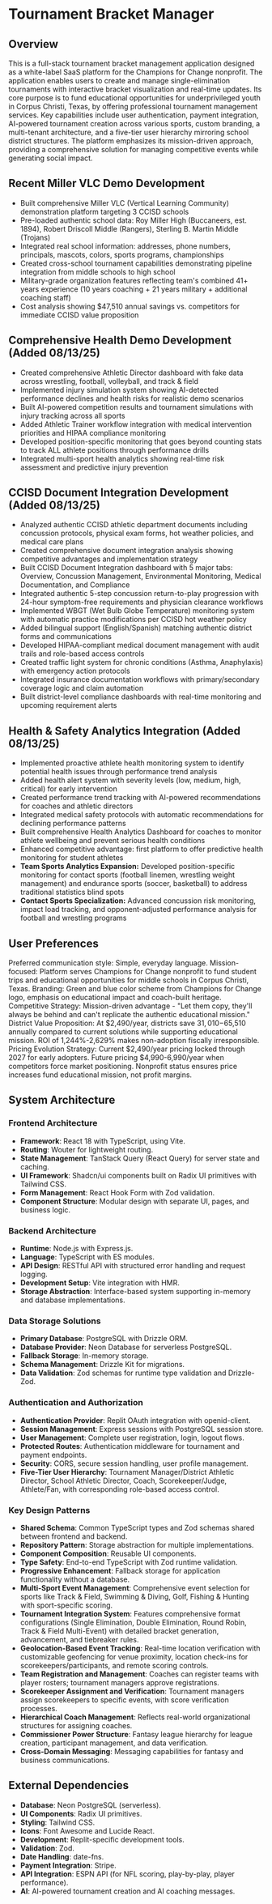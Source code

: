 # Tournament Bracket Manager

## Overview
This is a full-stack tournament bracket management application designed as a white-label SaaS platform for the Champions for Change nonprofit. The application enables users to create and manage single-elimination tournaments with interactive bracket visualization and real-time updates. Its core purpose is to fund educational opportunities for underprivileged youth in Corpus Christi, Texas, by offering professional tournament management services. Key capabilities include user authentication, payment integration, AI-powered tournament creation across various sports, custom branding, a multi-tenant architecture, and a five-tier user hierarchy mirroring school district structures. The platform emphasizes its mission-driven approach, providing a comprehensive solution for managing competitive events while generating social impact.

## Recent Miller VLC Demo Development
- Built comprehensive Miller VLC (Vertical Learning Community) demonstration platform targeting 3 CCISD schools
- Pre-loaded authentic school data: Roy Miller High (Buccaneers, est. 1894), Robert Driscoll Middle (Rangers), Sterling B. Martin Middle (Trojans)  
- Integrated real school information: addresses, phone numbers, principals, mascots, colors, sports programs, championships
- Created cross-school tournament capabilities demonstrating pipeline integration from middle schools to high school
- Military-grade organization features reflecting team's combined 41+ years experience (10 years coaching + 21 years military + additional coaching staff)
- Cost analysis showing $47,510 annual savings vs. competitors for immediate CCISD value proposition

## Comprehensive Health Demo Development (Added 08/13/25)
- Created comprehensive Athletic Director dashboard with fake data across wrestling, football, volleyball, and track & field
- Implemented injury simulation system showing AI-detected performance declines and health risks for realistic demo scenarios
- Built AI-powered competition results and tournament simulations with injury tracking across all sports
- Added Athletic Trainer workflow integration with medical intervention priorities and HIPAA compliance monitoring
- Developed position-specific monitoring that goes beyond counting stats to track ALL athlete positions through performance drills
- Integrated multi-sport health analytics showing real-time risk assessment and predictive injury prevention

## CCISD Document Integration Development (Added 08/13/25)
- Analyzed authentic CCISD athletic department documents including concussion protocols, physical exam forms, hot weather policies, and medical care plans
- Created comprehensive document integration analysis showing competitive advantages and implementation strategy
- Built CCISD Document Integration dashboard with 5 major tabs: Overview, Concussion Management, Environmental Monitoring, Medical Documentation, and Compliance
- Integrated authentic 5-step concussion return-to-play progression with 24-hour symptom-free requirements and physician clearance workflows
- Implemented WBGT (Wet Bulb Globe Temperature) monitoring system with automatic practice modifications per CCISD hot weather policy
- Added bilingual support (English/Spanish) matching authentic district forms and communications
- Developed HIPAA-compliant medical document management with audit trails and role-based access controls
- Created traffic light system for chronic conditions (Asthma, Anaphylaxis) with emergency action protocols
- Integrated insurance documentation workflows with primary/secondary coverage logic and claim automation
- Built district-level compliance dashboards with real-time monitoring and upcoming requirement alerts

## Health & Safety Analytics Integration (Added 08/13/25)
- Implemented proactive athlete health monitoring system to identify potential health issues through performance trend analysis
- Added health alert system with severity levels (low, medium, high, critical) for early intervention
- Created performance trend tracking with AI-powered recommendations for coaches and athletic directors
- Integrated medical safety protocols with automatic recommendations for declining performance patterns
- Built comprehensive Health Analytics Dashboard for coaches to monitor athlete wellbeing and prevent serious health conditions
- Enhanced competitive advantage: first platform to offer predictive health monitoring for student athletes
- **Team Sports Analytics Expansion:** Developed position-specific monitoring for contact sports (football linemen, wrestling weight management) and endurance sports (soccer, basketball) to address traditional statistics blind spots
- **Contact Sports Specialization:** Advanced concussion risk monitoring, impact load tracking, and opponent-adjusted performance analysis for football and wrestling programs

## User Preferences
Preferred communication style: Simple, everyday language.
Mission-focused: Platform serves Champions for Change nonprofit to fund student trips and educational opportunities for middle schools in Corpus Christi, Texas.
Branding: Green and blue color scheme from Champions for Change logo, emphasis on educational impact and coach-built heritage.
Competitive Strategy: Mission-driven advantage - "Let them copy, they'll always be behind and can't replicate the authentic educational mission."
District Value Proposition: At $2,490/year, districts save $31,010-$65,510 annually compared to current solutions while supporting educational mission. ROI of 1,244%-2,629% makes non-adoption fiscally irresponsible.
Pricing Evolution Strategy: Current $2,490/year pricing locked through 2027 for early adopters. Future pricing $4,990-6,990/year when competitors force market positioning. Nonprofit status ensures price increases fund educational mission, not profit margins.

## System Architecture

### Frontend Architecture
- **Framework**: React 18 with TypeScript, using Vite.
- **Routing**: Wouter for lightweight routing.
- **State Management**: TanStack Query (React Query) for server state and caching.
- **UI Framework**: Shadcn/ui components built on Radix UI primitives with Tailwind CSS.
- **Form Management**: React Hook Form with Zod validation.
- **Component Structure**: Modular design with separate UI, pages, and business logic.

### Backend Architecture
- **Runtime**: Node.js with Express.js.
- **Language**: TypeScript with ES modules.
- **API Design**: RESTful API with structured error handling and request logging.
- **Development Setup**: Vite integration with HMR.
- **Storage Abstraction**: Interface-based system supporting in-memory and database implementations.

### Data Storage Solutions
- **Primary Database**: PostgreSQL with Drizzle ORM.
- **Database Provider**: Neon Database for serverless PostgreSQL.
- **Fallback Storage**: In-memory storage.
- **Schema Management**: Drizzle Kit for migrations.
- **Data Validation**: Zod schemas for runtime type validation and Drizzle-Zod.

### Authentication and Authorization
- **Authentication Provider**: Replit OAuth integration with openid-client.
- **Session Management**: Express sessions with PostgreSQL session store.
- **User Management**: Complete user registration, login, logout flows.
- **Protected Routes**: Authentication middleware for tournament and payment endpoints.
- **Security**: CORS, secure session handling, user profile management.
- **Five-Tier User Hierarchy**: Tournament Manager/District Athletic Director, School Athletic Director, Coach, Scorekeeper/Judge, Athlete/Fan, with corresponding role-based access control.

### Key Design Patterns
- **Shared Schema**: Common TypeScript types and Zod schemas shared between frontend and backend.
- **Repository Pattern**: Storage abstraction for multiple implementations.
- **Component Composition**: Reusable UI components.
- **Type Safety**: End-to-end TypeScript with Zod runtime validation.
- **Progressive Enhancement**: Fallback storage for application functionality without a database.
- **Multi-Sport Event Management**: Comprehensive event selection for sports like Track & Field, Swimming & Diving, Golf, Fishing & Hunting with sport-specific scoring.
- **Tournament Integration System**: Features comprehensive format configurations (Single Elimination, Double Elimination, Round Robin, Track & Field Multi-Event) with detailed bracket generation, advancement, and tiebreaker rules.
- **Geolocation-Based Event Tracking**: Real-time location verification with customizable geofencing for venue proximity, location check-ins for scorekeepers/participants, and remote scoring controls.
- **Team Registration and Management**: Coaches can register teams with player rosters; tournament managers approve registrations.
- **Scorekeeper Assignment and Verification**: Tournament managers assign scorekeepers to specific events, with score verification processes.
- **Hierarchical Coach Management**: Reflects real-world organizational structures for assigning coaches.
- **Commissioner Power Structure**: Fantasy league hierarchy for league creation, participant management, and data verification.
- **Cross-Domain Messaging**: Messaging capabilities for fantasy and business communications.

## External Dependencies
- **Database**: Neon PostgreSQL (serverless).
- **UI Components**: Radix UI primitives.
- **Styling**: Tailwind CSS.
- **Icons**: Font Awesome and Lucide React.
- **Development**: Replit-specific development tools.
- **Validation**: Zod.
- **Date Handling**: date-fns.
- **Payment Integration**: Stripe.
- **API Integration**: ESPN API (for NFL scoring, play-by-play, player performance).
- **AI**: AI-powered tournament creation and AI coaching messages.